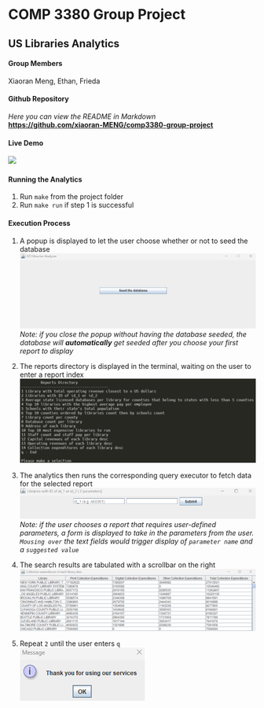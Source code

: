 # COMP 3380 Group Project  
## US Libraries Analytics  

#### Group Members
Xiaoran Meng, Ethan, Frieda  

#### Github Repository  
_Here you can view the README in Markdown_  
**https://github.com/xiaoran-MENG/comp3380-group-project**  

#### Live Demo  
![](demo.gif)  

#### Running the Analytics  
1. Run `make` from the project folder  
2. Run `make run` if step 1 is successful  

#### Execution Process
1. A popup is displayed to let the user choose whether or not to seed the database  
    ![](seed-the-database.png)  
    _Note: if you close the popup without having the database seeded, the database will **automatically** get seeded after you choose your first report to display_  
2. The reports directory is displayed in the terminal, waiting on the user to enter a report index  
    ![](reports-directory.png)  
3. The analytics then runs the corresponding query executor to fetch data for the selected report  
    ![](args-form.png)  
    _Note: if the user chooses a report that requires user-defined parameters, a form is displayed to take in the parameters from the user. `Mousing over` the text fields would trigger display of `parameter name` and a `suggested value`_
    
4. The search results are tabulated with a scrollbar on the right  
    ![](table.png)  

5. Repeat `2` until the user enters `q`    
    ![](thank-you.png)  